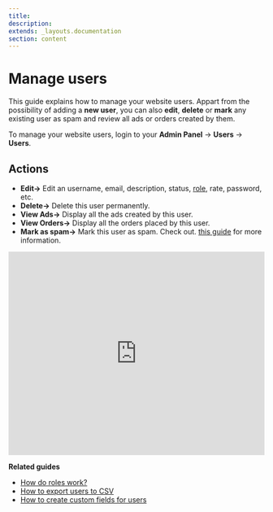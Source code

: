 ```yaml
---
title:
description:
extends: _layouts.documentation
section: content
---
```


# Manage users

This guide explains how to manage your website users. 
Appart from the possibility of adding a **new user**, you can also **edit**, **delete** or **mark** any existing user as spam and review all ads or orders created by them.

To manage your website users, login to your **Admin Panel** -> **Users**  ->  **Users**.


## Actions

- **Edit->**  Edit an username, email, description, status, [role](/docs/users-how-do-roles-work), rate, password, etc.
- **Delete->**  Delete this user permanently.
- **View Ads->**  Display all the ads created by this user.
- **View Orders->**  Display all the orders placed by this user.
- **Mark as spam->**  Mark this user as spam. Check out.  [this guide](/docs/plugins-activate-black-list)
  for more information.
  
  
<iframe width="100%" height="400px" src="https://www.youtube.com/embed/83DUw25zIls" title="Yclas video" frameborder="0" allow="accelerometer; autoplay; clipboard-write; encrypted-media; gyroscope; picture-in-picture" allowfullscreen></iframe>
 
 
  **Related guides**
  * [How do roles work?](/docs/users-how-do-roles-work)
  * [How to export users to CSV](/docs/users-how-to-export-users-to-CSV)
  * [How to create custom fields for users](/docs/users-create-custom-field-for-users)

